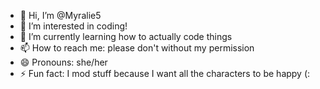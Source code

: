 - 👋 Hi, I’m @Myralie5
- 👀 I’m interested in coding!
- 🌱 I’m currently learning how to actually code things
- 📫 How to reach me: please don't without my permission
- 😄 Pronouns: she/her
- ⚡ Fun fact: I mod stuff because I want all the characters to be happy (:

<!---
Myralie5/Myralie5 is a ✨ special ✨ repository because its `README.md` (this file) appears on your GitHub profile.
You can click the Preview link to take a look at your changes.
--->
